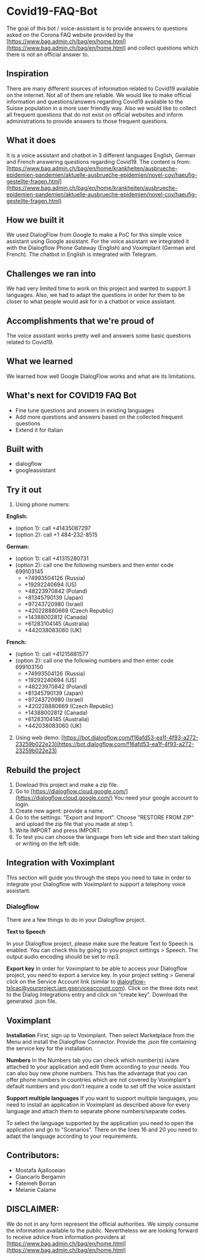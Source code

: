 # Covid19-FAQ-Bot

The goal of this bot / voice-assistant is to provide answers to questions asked on the Corona FAQ website provided by the [https://www.bag.admin.ch/bag/en/home.html](https://www.bag.admin.ch/bag/en/home.html) and collect questions which there is not an official answer to.

## Inspiration
There are many different sources of information related to Covid19 available on the internet. Not all of them are reliable. We would like to make official information and questions/answers regarding Covid19 available to the Suisse population in a more user friendly way. Also we would like to collect all frequent questions that do not exist on official websites and inform administrations to provide answers to those frequent questions.

## What it does
It is a voice assistant and chatbot in 3 different languages English, German and French answering questions regarding Covid19. The content is from: [https://www.bag.admin.ch/bag/en/home/krankheiten/ausbrueche-epidemien-pandemien/aktuelle-ausbrueche-epidemien/novel-cov/haeufig-gestellte-fragen.html](https://www.bag.admin.ch/bag/en/home/krankheiten/ausbrueche-epidemien-pandemien/aktuelle-ausbrueche-epidemien/novel-cov/haeufig-gestellte-fragen.html)

## How we built it
We used DialogFlow from Google to make a PoC for this simple voice assistant using Google assistant. For the voice assistant we integrated it with the Dialogflow Phone Gateway (English) and Voximplant (German and French). The chatbot in English is integrated with Telegram.

## Challenges we ran into
We had very limited time to work on this project and wanted to support 3 languages. Also, we had to adapt the questions in order for them to be closer to what people would ask for in a chatbot or voice assistant.

## Accomplishments that we're proud of
The voice assistant works pretty well and answers some basic questions related to Covid19.

## What we learned
We learned how well Google DialogFlow works and what are its limitations.

## What's next for COVID19 FAQ Bot
- Fine tune questions and answers in existing languages
- Add more questions and answers based on the collected frequent questions
- Extend it for Italian

## Built with
- dialogflow
- googleassistant

## Try it out
1. Using phone numers:

**English:**

- (option 1): call +41435087297
- (option 2): call +1 484-232-8515

**German:**

- (option 1): call +41315280731
- (option 2): call one the following numbers and then enter code 699103145
    - +74993504126 (Russia)
    - +19292240694 (US)
    - +48223970842 (Poland)
    - +81345790139 (Japan)
    - +97243720980 (Israel)
    - +420228880669 (Czech Republic)
    - +14388002812 (Canada)
    - +61283104145 (Australia)
    - +442038083060 (UK)

**French:**

- (option 1): call +41215881577
- (option 2): call one the following numbers and then enter code 699103150
    - +74993504126 (Russia)
    - +19292240694 (US)
    - +48223970842 (Poland)
    - +81345790139 (Japan)
    - +97243720980 (Israel)
    - +420228880669 (Czech Republic)
    - +14388002812 (Canada)
    - +61283104145 (Australia)
    - +442038083060 (UK)
    

2. Using web demo: [https://bot.dialogflow.com/f16afd53-ea1f-4f93-a272-23259b022e23](https://bot.dialogflow.com/f16afd53-ea1f-4f93-a272-23259b022e23)

## Rebuild the project
1. Dowload this project and make a zip file.
2. Go to [https://dialogflow.cloud.google.com/](https://dialogflow.cloud.google.com/) You need your google account to login.
3. Create new agent: provide a name.
4. Go to the settings: "Export and Import". Choose "RESTORE FROM ZIP" and upload the zip file that you made at step 1.
5. Write IMPORT and press IMPORT.
6. To test you can choose the language from left side and then start talking or writing on the left side.

## Integration with Voximplant

This section will guide you through the steps you need to take in order to integrate your Dialogflow with Voximplant to support a telephony voice assistant.

### Dialogflow
There are a few things to do in your Dialogflow project.

**Text to Speech**

In your Dialogflow project, please make sure the feature Text to Speech is enabled. You can check this by going to you project settings > Speech. The output audio encoding should be set to mp3.

**Export key**
In order for Voximplant to be able to access your Dialogflow project, you need to export a service key. In your project setting > General click on the Service Account link (similar to dialogflow-txlcac@yourproject.iam.gserviceaccount.com). Click on the three dots next to the Dialog Integrations entry and click on "create key". Download the generated .json file. 

## Voximplant
**Installation**
First, sign up to Voximplant. Then select Marketplace from the Menu and install the Dialogflow Connector. Provide the .json file containing the service key for the installation.

**Numbers**
In the Numbers tab you can check which number(s) is/are attached to your application and edit them according to your needs. You can also buy new phone numbers. This has the advantage that you can offer phone numbers in countries which are not covered by Voximplant's default numbers and you don't require a code to set off the voice assistant

**Support multiple languages**
If you want to support multiple languages, you need to install an application in Voximplant as described above for every language and attach them to separate phone numbers/separate codes.

To select the language supported by the application you need to open the application and go to "Scenarios". There on the lines 16 and 20 you need to adapt the language according to your requirements. 

## Contributors:
- Mostafa Ajallooeian
- Giancarlo Bergamin
- Fatemeh Borran
- Melanie Calame

## DISCLAIMER: 
We do not in any form represent the official authorities. We simply consume the information available to the public. Nevertheless we are looking forward to receive advice from information providers at [https://www.bag.admin.ch/bag/en/home.html](https://www.bag.admin.ch/bag/en/home.html)
